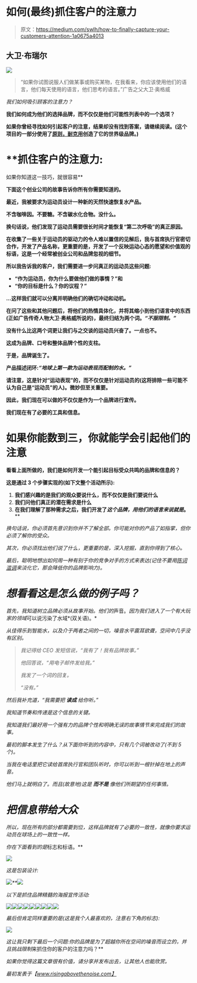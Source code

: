 # 如何(最终)抓住客户的注意力

> 原文：<https://medium.com/swlh/how-to-finally-capture-your-customers-attention-1a0675a4013>

## 大卫·布瑞尔

![](img/c8b4da271907b4cdbd47fc2003463163.png)

> “如果你试图说服人们做某事或购买某物，在我看来，你应该使用他们的语言，他们每天使用的语言，他们思考的语言。”广告之父大卫·奥格威

*我们如何吸引顾客的注意力？*

**我们如何成为他们的选择品牌，而不仅仅是他们可能性列表中的一个选项？**

**如果你曾经寻找如何引起客户的注意，结果却没有找到答案，请继续阅读。(这个项目的一部分使用了[原则，耐克用](http://www.risingabovethenoise.com/nike-branding-after-27-years-with-david-brier/)创造了它的世界级品牌。)**

# **抓住客户的注意力:
如果你知道这一技巧，就很容易**

**下面这个创业公司的故事告诉你所有你需要知道的。**

**最近，我被要求为运动员设计一种新的天然快速恢复水产品。**

**不含咖啡因。不要糖。不含碳水化合物。没什么。**

**换句话说，他们发现了运动员需要很长时间才能恢复“第二次呼吸”的真正原因。**

**在收集了一些关于运动员的驱动力的令人难以置信的见解后，我与首席执行官密切合作，开发了产品名称，更重要的是，开发了一个反映运动心态的愿望和价值观的标语，这是一个经常被创业公司和品牌忽视的细节。**

**所以我告诉我的客户，我们需要进一步问真正的运动员这些问题:**

*   **“作为运动员，你为什么要做他们做的事情？”和**
*   **“你的目标是什么？你的议程？”**

**…这样我们就可以分离并明确他们的确切冲动和动机。**

**在问了这些和其他问题后，将他们的热情具体化，并将其缩小到他们语言中的东西(正如广告传奇人物大卫·奥格威所说的)，最终归结为两个词。*“不服限制。”***

**没有什么比这两个词更让我们与之交谈的运动员兴奋了。一点也不。**

**这成为品牌、口号和整体品牌个性的支柱。**

**于是，品牌诞生了。**

**产品描述闭环:*“地球上第一款为运动表现而配制的水。”***

**请注意，这是针对“运动表现”的，而不仅仅是针对运动员的(这将排除一些可能不认为自己是“运动员”的人)。微妙但至关重要。**

**因此，我们现在可以做的不仅仅是作为一个品牌进行宣传。**

**我们现在有了必要的工具和信息。**

# **如果你能数到三，你就能学会引起他们的注意**

**看看上面所做的，我们是如何开发一个能引起目标受众共鸣的品牌和信息的？**

**这是通过 3 个步骤实现的(如下文整个活动所示):**

1.  **我们感兴趣的是我们的观众要说什么，而不仅仅是我们要说什么**
2.  **我们问他们真正的潜在需求是什么**
3.  **在我们理解了那种需求之后，我们开发了*这个品牌，用他们的语言来说就是*。****

*换句话说，你必须首先意识到你并不了解全部。你可能对你的产品了如指掌，但你必须了解你的受众。*

*其次，你必须找出他们说了什么，更重要的是，深入挖掘，直到你得到了核心。*

*最后，聪明地想出如何用一种有别于你的竞争对手的方式来表达(记住不要用[陈词滥调](http://www.risingabovethenoise.com/how-to-brand-3-details-that-brands-overlook/)来淡化它，那会降低你的品牌影响力)。*

# *想看看这是怎么做的例子吗？*

*首先，我知道树立品牌必须从故事开始。他们的*声音。*因为我们进入了一个有大玩家的领域*可以说污染了水域*(双关语)。*

*从佳得乐到智能水，以及介于两者之间的一切，噪音水平震耳欲聋，空间中几乎没有区别。*

> *我记得给 CEO 发短信说，“我有了！我有品牌故事。”*
> 
> *他回答说，“用电子邮件发给我。”*
> 
> *我发了一个词的回复。*
> 
> *“没有。”*

*然后我补充道，“我需要把 ***读成*** 给你听。”*

*我知道节奏和传递是这个信息的关键。*

*我知道我们最好用一个强有力的品牌个性和明确无误的故事情节来完成我们的故事。*

*最初的脚本发生了什么？从下面你听到的内容中，只有几个词被改动了(不到 5 个)。*

*当我在电话里把它读给首席执行官和团队听时，你可以听到一根针掉在地上的声音。*

*他们马上就明白了。而且(故意地)这是 ***而不是*** 像他们所期望的任何事情。*

# *把信息带给大众*

*所以，现在所有的部分都需要到位，这样品牌就有了必要的一致性，就像你要求运动员在球场上的一致性一样。*

*你在下面看到的是*标志和标语。**

*![](img/808de1387939fdb8abb8878dacb2b9bb.png)*

*这是包装设计:*

*![](img/a96ad12cd017543635b0c7a2468ca100.png)**![](img/8e19b442995d10f0f3abbefddc4216a3.png)*

*以下是抓住品牌精髓的海报宣传活动:*

*![](img/b0081e6b540bae2648cd67c0c147943e.png)**![](img/177f568a2d7dfecc3eb8c7bc83a0b852.png)**![](img/f87f52b4f72ea2daf45ed585a034edc5.png)**![](img/606bfe34e38c9c963621f972f0cdd5b0.png)**![](img/79238cbecbbb8c2cec454c1042c246db.png)**![](img/8636d10bfae7fa016d741638a7fee487.png)**![](img/25b18346bb7f51e7848537009221b8c4.png)**![](img/bdf1fd2a025091b90f7e736669cee149.png)**![](img/32a1f31144fed75cdb7ec2623c9a84b4.png)*

*最后但肯定同样重要的是(这是我个人最喜欢的，注意右下角的标志):*

*![](img/8920ad1fd1c9c37b1df368cb46b58e0f.png)*

*这让我只剩下最后一个问题:*你的品牌是为了超越你所在空间的噪音而设立的，并且*挑战限制*来抓住你的客户的注意力吗？**

*如果你觉得这篇文章很有价值，请分享并发布出去，让其他人也能欣赏。*

**最初发表于*【www.risingabovethenoise.com】*